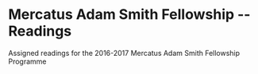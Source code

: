 # Mercatus Adam Smith Fellowship -- Readings

Assigned readings for the 2016-2017 Mercatus Adam Smith Fellowship Programme
